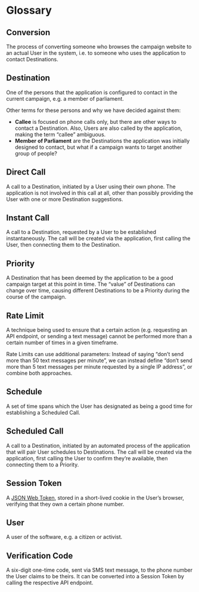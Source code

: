 # Glossary

## Conversion

The process of converting someone who browses the campaign website to an actual User in the system, i.e. to someone who uses the application to contact Destinations.

## Destination

One of the persons that the application is configured to contact in the current campaign, e.g. a member of parliament.

Other terms for these persons and why we have decided against them:

* **Callee** is focused on phone calls only, but there are other ways to contact a Destination. Also, Users are also called by the application, making the term “callee” ambiguous.
* **Member of Parliament** are the Destinations the application was initially designed to contact, but what if a campaign wants to target another group of people?

## Direct Call

A call to a Destination, initiated by a User using their own phone.
The application is not involved in this call at all, other than possibly providing the User with one or more Destination suggestions.

## Instant Call

A call to a Destination, requested by a User to be established instantaneously.
The call will be created via the application, first calling the User, then connecting them to the Destination.

## Priority

A Destination that has been deemed by the application to be a good campaign target at this point in time.
The “value” of Destinations can change over time, causing different Destinations to be a Priority during the course of the campaign.

## Rate Limit

A technique being used to ensure that a certain action (e.g. requesting an API endpoint, or sending a text message) cannot be performed more than a certain number of times in a given timeframe.

Rate Limits can use additional parameters:
Instead of saying “don’t send more than 50 text messages per minute”, we can instead define “don’t send more than 5 text messages per minute requested by a single IP address”, or combine both approaches.

## Schedule

A set of time spans which the User has designated as being a good time for establishing a Scheduled Call.

## Scheduled Call

A call to a Destination, initiated by an automated process of the application that will pair User schedules to Destinations.
The call will be created via the application, first calling the User to confirm they’re available, then connecting them to a Priority.

## Session Token

A [JSON Web Token](https://en.wikipedia.org/wiki/JSON_Web_Token), stored in a short-lived cookie in the User’s browser, verifying that they own a certain phone number.

## User

A user of the software, e.g. a citizen or activist.

## Verification Code

A six-digit one-time code, sent via SMS text message, to the phone number the User claims to be theirs.
It can be converted into a Session Token by calling the respective API endpoint.
